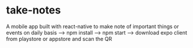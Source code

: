 # take-notes
A mobile app built with react-native to make note of important things or events on daily basis
--> npm install
--> npm start
--> download expo client from playstore or appstore and scan the QR
